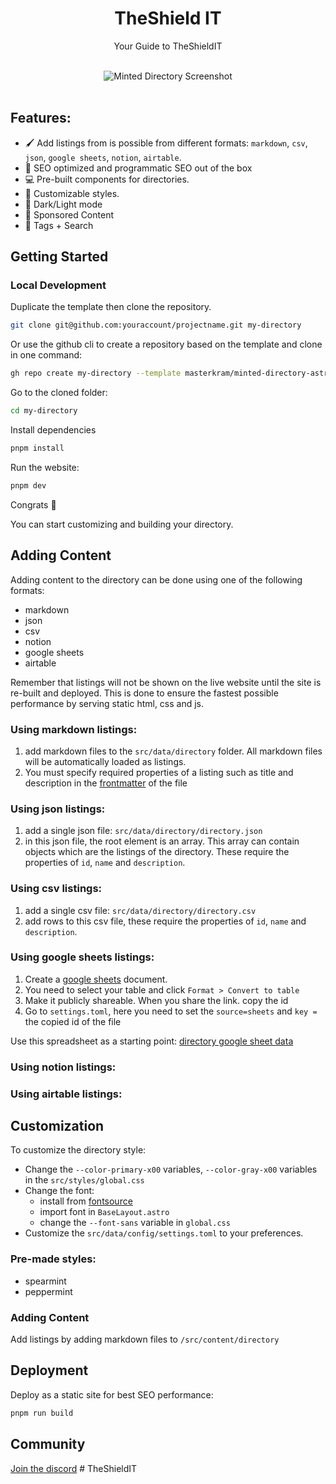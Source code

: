 <div align="center">
  <h1>TheShield IT</h1>
  <p>Your Guide to TheShieldIT</p>
</div>

<br/>

<div align="center">
  <img src="https://github.com/user-attachments/assets/febde860-00be-408b-8a13-41953f7178e1" alt="Minted Directory Screenshot" />
</div>

<br/>

## Features:
+ 🖌️ Add listings from is possible from different formats: `markdown`, `csv`, `json`, `google sheets`, `notion`, `airtable`.
+ 🔋 SEO optimized and programmatic SEO out of the box
+ 💻 Pre-built components for directories.
+ 💅 Customizable styles.
+ 🌙 Dark/Light mode
+ 💸 Sponsored Content
+ 👀 Tags + Search

## Getting Started

### Local Development

Duplicate the template then clone the repository.

```sh
git clone git@github.com:youraccount/projectname.git my-directory
```

Or use the github cli to create a repository based on the template and clone in one command:

```sh
gh repo create my-directory --template masterkram/minted-directory-astro --private --clone
```

Go to the cloned folder:
```sh
cd my-directory
```

Install dependencies

```sh
pnpm install
```

Run the website:

```sh
pnpm dev
```

Congrats :tada:

You can start customizing and building your directory.

## Adding Content

Adding content to the directory can be done using one of the following formats:
+ markdown
+ json
+ csv
+ notion
+ google sheets
+ airtable

Remember that listings will not be shown on the live website until the site is re-built and deployed. This is done to ensure the fastest possible performance by serving static html, css and js.

### Using markdown listings:
1. add markdown files to the `src/data/directory` folder. All markdown files will be automatically loaded as listings.
2. You must specify required properties of a listing such as title and description in the [frontmatter]() of the file

### Using json listings:
1. add a single json file: `src/data/directory/directory.json`
2. in this json file, the root element is an array. This array can contain objects which are the listings of the directory. These require the properties of `id`, `name` and `description`.

### Using csv listings:
1. add a single csv file: `src/data/directory/directory.csv`
2. add rows to this csv file, these require the properties of `id`, `name` and `description`.

### Using google sheets listings:
1. Create a [google sheets](https://docs.google.com/spreadsheets/u/0/) document.
2. You need to select your table and click `Format > Convert to table`
3. Make it publicly shareable. When you share the link. copy the id
4. Go to `settings.toml`, here you need to set the `source=sheets` and `key = ` the copied id of the file

Use this spreadsheet as a starting point: [directory google sheet data](https://docs.google.com/spreadsheets/d/1BKVVFysQT8ZuPY8hUp--jwTrN-U20TrtML0idECIWmc/edit?usp=sharing)

### Using notion listings:

### Using airtable listings:


## Customization

To customize the directory style:
+ Change the `--color-primary-x00` variables, `--color-gray-x00` variables in the `src/styles/global.css`
+ Change the font:
  + install from [fontsource]()
  + import font in `BaseLayout.astro`
  + change the `--font-sans` variable in `global.css`
+ Customize the `src/data/config/settings.toml` to your preferences.

### Pre-made styles:
- spearmint
- peppermint

### Adding Content

Add listings by adding markdown files to `/src/content/directory`

## Deployment

Deploy as a static site for best SEO performance:

```bash
pnpm run build
```

## Community

[Join the discord](https://discord.gg/5UbrTNzX7y)
#   T h e S h i e l d I T 
 
 